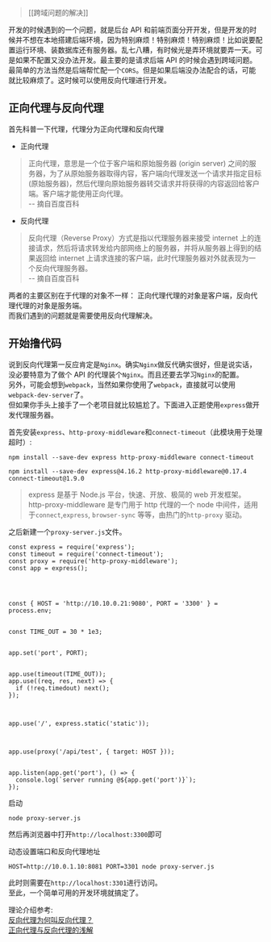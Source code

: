 > [[跨域问题的解决]]

开发的时候遇到的一个问题，就是后台 API 和前端页面分开开发，但是开发的时候并不想在本地搭建后端环境，因为特别麻烦！特别麻烦！特别麻烦！比如说要配置运行环境、装数据库还有服务器。乱七八糟，有时候光是弄环境就要弄一天。可是如果不配置又没办法开发。最主要的是请求后端 API 的时候会遇到跨域问题。最简单的方法当然是后端帮忙配一个`CORS`。但是如果后端没办法配合的话，可能就比较麻烦了。这时候可以使用反向代理进行开发。

## 正向代理与反向代理

首先科普一下代理，代理分为正向代理和反向代理

* 正向代理

> 正向代理，意思是一个位于客户端和原始服务器 (origin server) 之间的服务器，为了从原始服务器取得内容，客户端向代理发送一个请求并指定目标 (原始服务器)，然后代理向原始服务器转交请求并将获得的内容返回给客户端。客户端才能使用正向代理。\
> \-- 摘自百度百科

* 反向代理

> 反向代理（Reverse Proxy）方式是指以代理服务器来接受 internet 上的连接请求，然后将请求转发给内部网络上的服务器，并将从服务器上得到的结果返回给 internet 上请求连接的客户端，此时代理服务器对外就表现为一个反向代理服务器。\
> \-- 摘自百度百科

两者的主要区别在于代理的对象不一样： 正向代理代理的对象是客户端，反向代理代理的对象是服务端。\
而我们遇到的问题就是需要使用反向代理解决。

## 开始撸代码

说到反向代理第一反应肯定是`Nginx`。确实`Nginx`做反代确实很好，但是说实话，没必要特意为了做个 API 的代理装个`Nginx`。而且还要去学习`Nginx`的配置。\
另外，可能会想到`webpack`，当然如果你使用了`webpack`，直接就可以使用`webpack-dev-server`了。\
但如果你手头上接手了一个老项目就比较尴尬了。下面进入正题使用`express`做开发代理服务器。

首先安装`express`、`http-proxy-middleware`和`connect-timeout`（此模块用于处理超时）:

```
npm install --save-dev express http-proxy-middleware connect-timeout

npm install --save-dev express@4.16.2 http-proxy-middleware@0.17.4 connect-timeout@1.9.0
```

> express 是基于 Node.js 平台，快速、开放、极简的 web 开发框架。\
> http-proxy-middleware 是专门用于 http 代理的一个 node 中间件，适用于`connect`,`express`, `browser-sync` 等等，由热门的`http-proxy` 驱动。

之后新建一个`proxy-server.js`文件。

```
const express = require('express');
const timeout = require('connect-timeout');
const proxy = require('http-proxy-middleware');
const app = express();




const { HOST = 'http://10.10.0.21:9080', PORT = '3300' } = process.env;


const TIME_OUT = 30 * 1e3;


app.set('port', PORT);


app.use(timeout(TIME_OUT));
app.use((req, res, next) => {
  if (!req.timedout) next();
});



app.use('/', express.static('static'));



app.use(proxy('/api/test', { target: HOST }));


app.listen(app.get('port'), () => {
  console.log(`server running @${app.get('port')}`);
});
```

启动

```
node proxy-server.js
```

然后再浏览器中打开`http://localhost:3300`即可

动态设置端口和反向代理地址

```
HOST=http://10.0.1.10:8081 PORT=3301 node proxy-server.js
```

此时则需要在`http://localhost:3301`进行访问。\
至此，一个简单可用的开发环境就搞定了。

理论介绍参考:\
[反向代理为何叫反向代理？](https://link.segmentfault.com/?enc=IHlnmw03XB6EkSb9X2PLVg%3D%3D.lonG1UCHPMLxP6kdv%2BgLt25Mn8t3s3qKRN1GvI0byVtMWU5xYmAcnapnsKrhIuKm)\
[正向代理与反向代理的浅解](https://segmentfault.com/a/1190000000762548)
